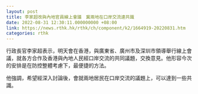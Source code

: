 ```yaml
---
layout: post
title: 李家超改與內地官員線上會議　冀兩地在口岸交流達共識
date: 2022-08-31 12:30:11.000000000 +08:00
link: https://news.rthk.hk/rthk/ch/component/k2/1664919-20220831.htm
categories: rthk
---
```


行政長官李家超表示，明天會在香港，與廣東省、廣州市及深圳市領導舉行線上會議，就各方合作及香港與內地人民經口岸交流的共同議題，交換意見。他形容今次的安排是在防控整體考慮下，最便捷的方法。

他強調，希望經深入討論後，會就兩地居民在口岸交流的議題上，可以達到一些共識。
